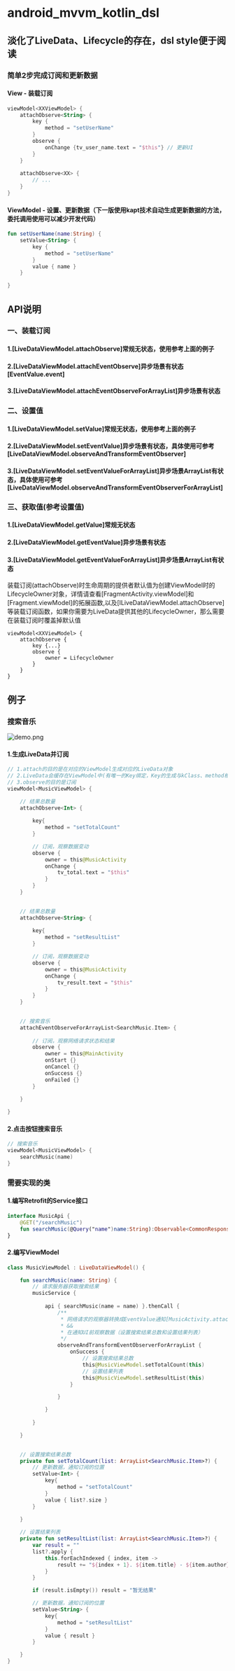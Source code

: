 # android_mvvm_kotlin_dsl
## 淡化了LiveData、Lifecycle的存在，dsl style便于阅读

### 简单2步完成订阅和更新数据
#### View - 装载订阅
```kotlin
viewModel<XXViewModel> {
    attachObserve<String> {
        key {
            method = "setUserName"
        }
        observe {
            onChange {tv_user_name.text = "$this"} // 更新UI
        }
    }
    
    attachObserve<XX> {
        // ...
    }
}
```
#### ViewModel - 设置、更新数据（下一版使用kapt技术自动生成更新数据的方法，委托调用使用可以减少开发代码）
```kotlin
fun setUserName(name:String) {
    setValue<String> {
        key {
            method = "setUserName"
        }
        value { name }
    }

}
```

## API说明
### 一、装载订阅
#### 1.[LiveDataViewModel.attachObserve]常规无状态，使用参考上面的例子
#### 2.[LiveDataViewModel.attachEventObserve]异步场景有状态[EventValue.event]
#### 3.[LiveDataViewModel.attachEventObserveForArrayList]异步场景有状态

### 二、设置值
#### 1.[LiveDataViewModel.setValue]常规无状态，使用参考上面的例子
#### 2.[LiveDataViewModel.setEventValue]异步场景有状态，具体使用可参考[LiveDataViewModel.observeAndTransformEventObserver]
#### 3.[LiveDataViewModel.setEventValueForArrayList]异步场景ArrayList有状态，具体使用可参考[LiveDataViewModel.observeAndTransformEventObserverForArrayList]

### 三、获取值(参考设置值)
#### 1.[LiveDataViewModel.getValue]常规无状态
#### 2.[LiveDataViewModel.getEventValue]异步场景有状态
#### 3.[LiveDataViewModel.getEventValueForArrayList]异步场景ArrayList有状态
装载订阅(attachObserve)时生命周期的提供者默认值为创建ViewModel时的LifecycleOwner对象，详情请查看[FragmentActivity.viewModel]和[Fragment.viewModel]的拓展函数,以及[ILiveDataViewModel.attachObserve]等装载订阅函数，如果你需要为LiveData提供其他的LifecycleOwner，那么需要在装载订阅时覆盖掉默认值

```
viewModel<XXViewModel> {
    attachObserve {
        key {...}
        observe {
            owner = LifecycleOwner
        }
    }
}
```

## 例子
### 搜索音乐
![demo.png](./assets/demo.png)

#### 1.生成LiveData并订阅
```kotlin
// 1.attach的目的是在对应的ViewModel生成对应的LiveData对象
// 2.LiveData会缓存在ViewModel中(有唯一的Key绑定，Key的生成与kClass、method相关)
// 3.observe的目的是订阅
viewModel<MusicViewModel> {

    // 结果总数量
    attachObserve<Int> {
    
        key{
            method = "setTotalCount"
        }

        // 订阅，观察数据变动
        observe {
            owner = this@MusicActivity
            onChange {
                tv_total.text = "$this"
            }
        }
    }

    
    // 结果总数量
    attachObserve<String> {
    
        key{
            method = "setResultList"
        }

        // 订阅，观察数据变动
        observe {
            owner = this@MusicActivity
            onChange {
                tv_result.text = "$this"
            }
        }
    }

    
    // 搜索音乐
    attachEventObserveForArrayList<SearchMusic.Item> {
        
        // 订阅，观察网络请求状态和结果
        observe {
            owner = this@MainActivity
            onStart {}
            onCancel {}
            onSuccess {}
            onFailed {}
        }
        
    }

}
```

#### 2.点击按钮搜索音乐
```kotlin
// 搜索音乐
viewModel<MusicViewModel> {
    searchMusic(name)
}
```

### 需要实现的类
#### 1.编写Retrofit的Service接口
```kotlin
interface MusicApi {
    @GET("/searchMusic")
    fun searchMusic(@Query("name")name:String):Observable<CommonResponse<ArrayList<SearchMusic.Item>>>
}
```
#### 2.编写ViewModel
```kotlin
class MusicViewModel : LiveDataViewModel() {

    fun searchMusic(name: String) {
        // 请求服务器获取搜索结果
        musicService {
            
            api { searchMusic(name = name) }.thenCall {
                /**
                 * 网络请求的观察器转换成EventValue通知[MusicActivity.attachEventObserveForArrayList<SearchMusic.Item>]
                 * &&
                 * 在通知UI前观察数据（设置搜索结果总数和设置结果列表）
                 */
                observeAndTransformEventObserverForArrayList {
                    onSuccess {
                        // 设置搜索结果总数
                        this@MusicViewModel.setTotalCount(this)
                        // 设置结果列表
                        this@MusicViewModel.setResultList(this)
                    }

                }

            }
            
        }

    }

    
    // 设置搜索结果总数
    private fun setTotalCount(list: ArrayList<SearchMusic.Item>?) {
        // 更新数据，通知订阅的位置
        setValue<Int> {
            key{
                method = "setTotalCount"
            }
            value { list?.size }
        }

    }
    
    // 设置结果列表
    private fun setResultList(list: ArrayList<SearchMusic.Item>?) {
        var result = ""
        list?.apply {
            this.forEachIndexed { index, item ->
                result += "${index + 1}. ${item.title} - ${item.author}  播放地址:${item.url}\n"
            }
        }

        if (result.isEmpty()) result = "暂无结果"

        // 更新数据，通知订阅的位置
        setValue<String> {
            key{
                method = "setResultList"
            }
            value { result }
        }

    }
}
```
